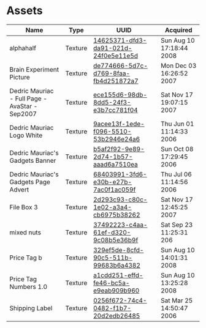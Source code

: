 # Assets

| Name | Type | UUID | Acquired |
| --- | --- | --- | --- |
| alphahalf | Texture  | [14625371-dfd3-da91-021d-24f0e5e11e5d](./alphahalf.png) | Sun Aug 10 17:18:44 2008 |
| Brain Experiment Picture | Texture | [de774666-5d7c-d769-8faa-fb4d251872a7](./Brain%20Experiment%20Picture.png) | Mon Dec 03 16:26:52 2007 |
| Dedric Mauriac - Full Page - AvaStar - Sep2007 | Texture | [ece155d6-98db-8dd5-24f3-e3b7cc781f04](./Dedric%20Mauriac%20-%20Full%20Page%20-%20AvaStar%20-%20Sep2007.png) | Sat Nov 17 19:07:15 2007 |
| Dedric Mauriac Logo White | Texture | [9acee13f-1ede-f096-5510-53b2946e24a6](./Dedric%20Mauriac%20Logo%20White.png) | Thu Jun 01 11:14:33 2006 |
| Dedric Mauriac's Gadgets Banner | Texture | [b5af2f92-9e89-2d74-1b57-aaad6a7510ea](./Dedric%20Mauriac's%20Gadgets%20Banner.png) | Sun Oct 08 17:29:45 2006 |
| Dedric Mauriac's Gadgets Page Advert | Texture | [68403991-3fd6-e30b-e27b-7ac0f1ac059f](./Dedric%20Mauriac's%20Gadgets%20Page%20Advert.png) | Thu Jul 06 11:14:56 2006 |
| File Box 3 | Texture | [2d293c93-c80c-1e02-a3a4-cb6975b38262](./File%20Box%203.png) | Sat Nov 17 12:45:25 2007 |
| mixed nuts | Texture  | [37492223-c4aa-61ef-d320-9c08b5e36b9f](./mixed%20nuts.png) | Sat Sep 23 11:25:31 206 |
| Price Tag b | Texture  | [329ef5de-8cfd-90c5-511b-99683b6a4382](./Price%20Tag%20b.png) | Sun Aug 10 14:01:31 2008 |
| Price Tag Numbers 1.0 | Texture | [a1cdd251-effd-fe46-bc5a-e9eab909b960](./Price%20Tag%20Numbers%201.0.png) | Sun Aug 10 13:25:28 2008 |
| Shipping Label | Texture  | [0256f672-74c4-0482-f1b7-20d2edb26485](./Shipping%20Label.png) | Sat Mar 25 14:50:47 2006 |

